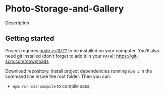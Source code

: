 # Photo-Storage-and-Gallery

Description.

## Getting started

Project requires [node >=10.??](https://nodejs.org/en/) to be installed on your computer. You'll also need git installed (don't forget to add it in your `PATH`): https://git-scm.com/downloads

Download repository, install project dependencies running `npm i` in the command line inside the root folder. Then you can: 
- `npm run css-compile` to compile sass; 
